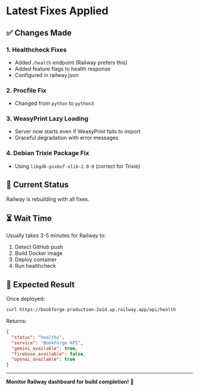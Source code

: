 # Latest Fixes Applied

## ✅ Changes Made

### 1. Healthcheck Fixes
- Added `/health` endpoint (Railway prefers this)
- Added feature flags to health response
- Configured in railway.json

### 2. Procfile Fix
- Changed from `python` to `python3`

### 3. WeasyPrint Lazy Loading
- Server now starts even if WeasyPrint fails to import
- Graceful degradation with error messages

### 4. Debian Trixie Package Fix
- Using `libgdk-pixbuf-xlib-2.0-0` (correct for Trixie)

## 🔄 Current Status

Railway is rebuilding with all fixes.

## ⏳ Wait Time

Usually takes 3-5 minutes for Railway to:
1. Detect GitHub push
2. Build Docker image
3. Deploy container
4. Run healthcheck

## 🎯 Expected Result

Once deployed:
```bash
curl https://bookforge-production-2a1d.up.railway.app/api/health
```

Returns:
```json
{
  "status": "healthy",
  "service": "BookForge API",
  "gemini_available": true,
  "firebase_available": false,
  "openai_available": true
}
```

---

**Monitor Railway dashboard for build completion!** 👀

